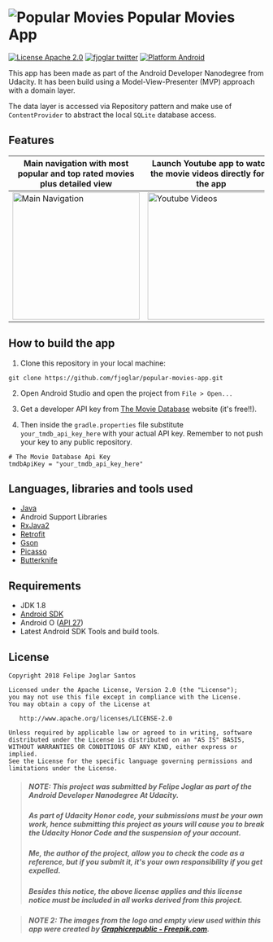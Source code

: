 # ![Popular Movies](https://raw.githubusercontent.com/fjoglar/popular-movies-app/master/app/src/main/res/mipmap-mdpi/ic_launcher_round.png) Popular Movies App

[![License Apache 2.0](https://img.shields.io/badge/license-Apache%202.0-green.svg)](https://github.com/fjoglar/popular-movies-app/blob/master/LICENSE.txt)
[![fjoglar twitter](https://img.shields.io/badge/twitter-@felipejoglar-blue.svg)](http://twitter.com/felipejoglar)
[![Platform Android](https://img.shields.io/badge/platform-Android-blue.svg)](https://www.android.com)

This app has been made as part of the Android Developer Nanodegree from Udacity. It has been build using a Model-View-Presenter (MVP) approach with a domain layer. 

The data layer is accessed via Repository pattern and make use of `ContentProvider` to abstract the local `SQLite` database access. 

## Features

Main navigation with most popular and top rated movies plus detailed view | Launch Youtube app to watch the movie videos directly form the app | Launch Youtube app to watch the movie videos directly form the app
------------ | ------------- | -------------
<img src="https://raw.githubusercontent.com/fjoglar/popular-movies-app/master/assets/main-navigation.gif" width="250px" alt="Main Navigation"/> | <img src="https://raw.githubusercontent.com/fjoglar/popular-movies-app/master/assets/youtube-videos.gif" width="250px" alt="Youtube Videos"/> | <img src="https://raw.githubusercontent.com/fjoglar/popular-movies-app/master/assets/favorites.gif" width="250px" alt="Favorites Functionality"/>


## How to build the app

1. Clone this repository in your local machine:

```
git clone https://github.com/fjoglar/popular-movies-app.git
```

2. Open Android Studio and open the project from `File > Open...`

3. Get a developer API key from [The Movie Database](https://www.themoviedb.org/) website (it's free!!).

4. Then inside the `gradle.properties` file substitute `your_tmdb_api_key_here` with your actual API key. Remember to not push your key to any public repository.

```
# The Movie Database Api Key
tmdbApiKey = "your_tmdb_api_key_here"
```


## Languages, libraries and tools used

* [Java](https://docs.oracle.com/javase/8/)
* Android Support Libraries
* [RxJava2](https://github.com/ReactiveX/RxJava/wiki/What's-different-in-2.0)
* [Retrofit](https://github.com/square/retrofit)
* [Gson](https://github.com/google/gson)
* [Picasso](https://github.com/square/picasso)
* [Butterknife](https://github.com/JakeWharton/butterknife)


## Requirements

* JDK 1.8
* [Android SDK](https://developer.android.com/studio/index.html)
* Android O ([API 27](https://developer.android.com/preview/api-overview.html))
* Latest Android SDK Tools and build tools.


## License

```
Copyright 2018 Felipe Joglar Santos

Licensed under the Apache License, Version 2.0 (the "License");
you may not use this file except in compliance with the License.
You may obtain a copy of the License at

   http://www.apache.org/licenses/LICENSE-2.0

Unless required by applicable law or agreed to in writing, software
distributed under the License is distributed on an "AS IS" BASIS,
WITHOUT WARRANTIES OR CONDITIONS OF ANY KIND, either express or implied.
See the License for the specific language governing permissions and
limitations under the License.
```

>##### **NOTE:** This project was submitted by Felipe Joglar as part of the Android Developer Nanodegree At Udacity.
>##### As part of Udacity Honor code, your submissions must be your own work, hence submitting this project as yours will cause you to break the Udacity Honor Code and the suspension of your account.
>##### Me, the author of the project, allow you to check the code as a reference, but if you submit it, it's your own responsibility if you get expelled.
>##### Besides this notice, the above license applies and this license notice must be included in all works derived from this project.

>##### **NOTE 2:** The images from the logo and empty view used within this app were created by [Graphicrepublic - Freepik.com](https://www.freepik.es/fotos-vectores-gratis/fondo)</a>.
